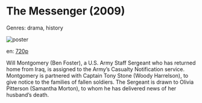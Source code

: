 # The Messenger (2009)

Genres: drama, history

![poster](http://image.tmdb.org/t/p/w500/el6yT5RjrT5PeoQDTrO96rziHKa.jpg)

en:
  [720p](magnet:?xt=urn:btih:3EACCCE6F9512F624A21BEB62B4F843951A2EBEE&tr=udp://glotorrents.pw:6969/announce&tr=udp://tracker.opentrackr.org:1337/announce&tr=udp://torrent.gresille.org:80/announce&tr=udp://tracker.openbittorrent.com:80&tr=udp://tracker.coppersurfer.tk:6969&tr=udp://tracker.leechers-paradise.org:6969&tr=udp://p4p.arenabg.ch:1337&tr=udp://tracker.internetwarriors.net:1337)
  


Will Montgomery (Ben Foster), a U.S. Army Staff Sergeant who has returned home from Iraq, is assigned to the Army’s Casualty Notification service. Montgomery is partnered with Captain Tony Stone (Woody Harrelson), to give notice to the families of fallen soldiers. The Sergeant is drawn to Olivia Pitterson (Samantha Morton), to whom he has delivered news of her husband’s death.